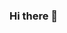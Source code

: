 ### Hi there 👋

<!--
**Mesoma/Mesoma** is a ✨ _special_ ✨ repository because its `README.md` (this file) appears on your GitHub profile.

Here are some ideas to get you started:

- 🔭 I’m currently not working 
- 🌱 I’m currently learning HTML, CSS and JS
- 👯 I’m looking to collaborate on HTML, CSS, JS, Java
- 🤔 I’m looking for help with improving my Github account
- 💬 Ask me about anything
- 📫 How to reach me: klaus.okoye@gmail.com
- 😄 Pronouns: He
- ⚡ Fun fact: I`m a very fast learner and a likeable person, easy to work with
-->
